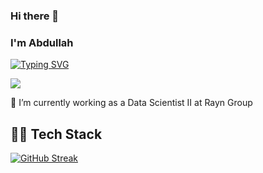 ### Hi there 👋
### I'm Abdullah
[![Typing SVG](https://readme-typing-svg.demolab.com?font=Fira+Code&pause=1000&random=false&width=435&lines=Data+Scientist+%F0%9F%93%8A%F0%9F%93%88)](https://git.io/typing-svg)

![](https://komarev.com/ghpvc/?username=abdullahbilal64&color=green)

🔭 I’m currently working as a Data Scientist II at Rayn Group

## 🧑‍💻 Tech Stack

[![GitHub Streak](https://streak-stats.demolab.com/?user=abdullahbilal64)](https://git.io/streak-stats)
<!--
**abdullahbilal64/abdullahbilal64** is a ✨ _special_ ✨ repository because its `README.md` (this file) appears on your GitHub profile.

Here are some ideas to get you started:

- 🔭 I’m currently working on ...
- 🌱 I’m currently learning ...
- 👯 I’m looking to collaborate on ...
- 🤔 I’m looking for help with ...
- 💬 Ask me about ...
- 📫 How to reach me: ...
- 😄 Pronouns: ...
- ⚡ Fun fact: ...
-->
